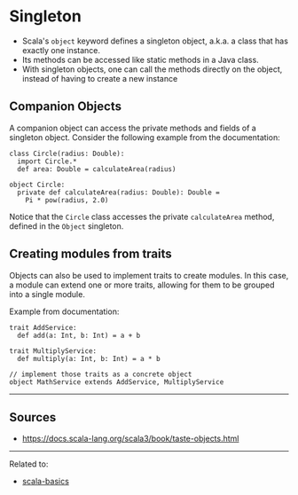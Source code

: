 # Singleton
* Scala's `object` keyword defines a singleton object, a.k.a. a class that has exactly one instance.
* Its methods can be accessed like static methods in a Java class. 
* With singleton objects, one can call the methods directly on the object, instead of having to create a new instance

## Companion Objects
A companion object can access the private methods and fields of a singleton object. Consider the following example from the documentation:

```
class Circle(radius: Double):
  import Circle.*
  def area: Double = calculateArea(radius)

object Circle:
  private def calculateArea(radius: Double): Double =
    Pi * pow(radius, 2.0)
```

Notice that the `Circle` class accesses the private `calculateArea` method, defined in the `Object` singleton.

## Creating modules from traits
Objects can also be used to implement traits to create modules. In this case, a module can extend one or more traits, allowing for them to be grouped into a single module. 

Example from documentation:

```
trait AddService:
  def add(a: Int, b: Int) = a + b

trait MultiplyService:
  def multiply(a: Int, b: Int) = a * b

// implement those traits as a concrete object
object MathService extends AddService, MultiplyService
```


<hr>

## Sources
- https://docs.scala-lang.org/scala3/book/taste-objects.html

<hr>

Related to:
* [scala-basics](scala-basics.md)